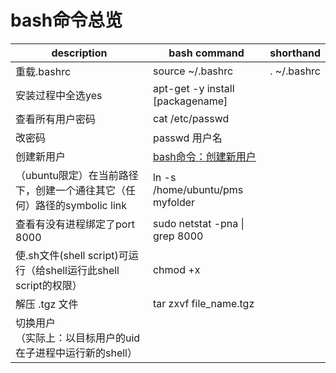 # bash命令总览

| description | bash command | shorthand |
| ------------ | ----------- | --------- |
| 重载.bashrc | source ~/.bashrc | . ~/.bashrc |
| 安装过程中全选yes | apt-get -y install [packagename] | |
| 查看所有用户密码 | cat /etc/passwd | |
| 改密码 | passwd 用户名 | |
| 创建新用户 | [bash命令：创建新用户](https://github.com/BoyanHou/Boyan-Hou-Software-Engineering-Notebook/blob/master/shell/bash/bash%E5%91%BD%E4%BB%A4/bash%E5%91%BD%E4%BB%A4%EF%BC%9A%E5%88%9B%E5%BB%BA%E6%96%B0%E7%94%A8%E6%88%B7.md) | |
|（ubuntu限定）在当前路径下，创建一个通往其它（任何）路径的symbolic link | ln -s /home/ubuntu/pms myfolder | |
| 查看有没有进程绑定了port 8000 | sudo netstat -pna \| grep 8000 | |
| 使.sh文件(shell script)可运行（给shell运行此shell script的权限） | chmod +x <fileName> | |
| 解压 .tgz 文件 | tar zxvf file_name.tgz | |
| 切换用户<br>（实际上：以目标用户的uid在子进程中运行新的shell） |  | |


